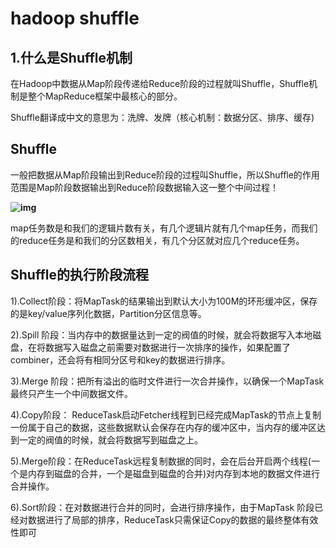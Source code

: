 # hadoop shuffle 

## 1.什么是Shuffle机制

在Hadoop中数据从Map阶段传递给Reduce阶段的过程就叫Shuffle，Shuffle机制是整个MapReduce框架中最核心的部分。

Shuffle翻译成中文的意思为：洗牌、发牌（核心机制：数据分区、排序、缓存)

## Shuffle

一般把数据从Map阶段输出到Reduce阶段的过程叫Shuffle，所以Shuffle的作用范围是Map阶段数据输出到Reduce阶段数据输入这一整个中间过程！

**![img](https://img-blog.csdn.net/2018061422060152)**





map任务数是和我们的逻辑片数有关，有几个逻辑片就有几个map任务，而我们的reduce任务是和我们的分区数相关，有几个分区就对应几个reduce任务。



## Shuffle的执行阶段流程

1).Collect阶段：将MapTask的结果输出到默认大小为100M的环形缓冲区，保存的是key/value序列化数据，Partition分区信息等。

2).Spill 阶段：当内存中的数据量达到一定的阀值的时候，就会将数据写入本地磁盘，在将数据写入磁盘之前需要对数据进行一次排序的操作，如果配置了combiner，还会将有相同分区号和key的数据进行排序。 

3).Merge 阶段：把所有溢出的临时文件进行一次合并操作，以确保一个MapTask最终只产生一个中间数据文件。

4).Copy阶段： ReduceTask启动Fetcher线程到已经完成MapTask的节点上复制一份属于自己的数据，这些数据默认会保存在内存的缓冲区中，当内存的缓冲区达到一定的阀值的时候，就会将数据写到磁盘之上。

5).Merge阶段：在ReduceTask远程复制数据的同时，会在后台开启两个线程(一个是内存到磁盘的合并，一个是磁盘到磁盘的合并)对内存到本地的数据文件进行合并操作。

6).Sort阶段：在对数据进行合并的同时，会进行排序操作，由于MapTask 阶段已经对数据进行了局部的排序，ReduceTask只需保证Copy的数据的最终整体有效性即可